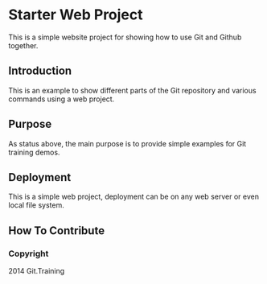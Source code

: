 # Starter Web Project 

This is a simple website project for showing how to use Git and Github together.

## Introduction

This is an example to show different parts of the Git repository and various commands using a web project.

## Purpose

As status above, the main purpose is to provide simple examples for Git training demos.

## Deployment

This is a simple web project, deployment can be on any web server or even local file system.

## How To Contribute

### Copyright

2014 Git.Training
